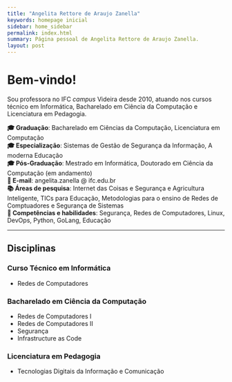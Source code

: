 ```yaml
---
title: "Angelita Rettore de Araujo Zanella"
keywords: homepage inicial
sidebar: home_sidebar
permalink: index.html
summary: Página pessoal de Angelita Rettore de Araujo Zanella.
layout: post
---
```

# Bem-vindo!

Sou professora no IFC *campus* Videira desde 2010, atuando nos cursos técnico em Informática, Bacharelado em Ciência da Computação e Licenciatura em Pedagogia.

**:mortar_board: Graduação**: Bacharelado em Ciências da Computação, Licenciatura em Computação<br>
**:mortar_board: Especialização**: Sistemas de Gestão de Segurança da Informação, A moderna Educação<br>
**:mortar_board: Pós-Graduação**: Mestrado em Informática, Doutorado em Ciência da Computação (em andamento)<br>
**:e-mail: E-mail**: angelita.zanella @ ifc.edu.br <br>
**:books: Áreas de pesquisa**: Internet das Coisas e Segurança e Agricultura Inteligente, TICs para Educação, Metodologias para o ensino de Redes de Comptuadores e Segurança de Sistemas <br>
**:closed_book: Competências e habilidades**: Segurança, Redes de Computadores, Linux, DevOps, Python, GoLang, Educação

---
##  Disciplinas 
### Curso Técnico em Informática
- Redes de Computadores

### Bacharelado em Ciência da Computação
- Redes de Computadores I 
- Redes de Computadores II
- Segurança
- Infrastructure as Code

### Licenciatura em Pedagogia
- Tecnologias Digitais da Informação e Comunicação
